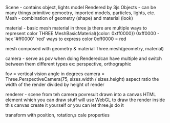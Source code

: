 Scene - contains object, lights model
Rendered by 3js
Objects - can be many things
primitive gemoetry, imported models, particles, lights, etc.
Mesh - combination of geometry (shape) and material (look)

material - basic mesh material
in three js there are multiple ways to represent color
THREE.MeshBasicMaterial({color: 0xff0000})
0xff0000 - hex
'#ff0000'
'red'
ways to express color 0xff0000 = red

mesh composed with geometry & material
Three.mesh(geometry, material)

camera - serve as pov when doing Renderedcan have multiple and switch between them
different types ex: perspective, orthographic


fov = vertical vision angle in degrees
camera = Three.PerspectiveCamera(75, sizes.width / sizes.height)
aspect ratio the width of the render divided by height of render

renderer - scene from teh camera povresult drawn into a canvas
HTML element which you can draw stuff
will use WebGL to draw the render inside this canvas
create it yourself or you can let three.js do it

transform with position, rotation,s cale properties